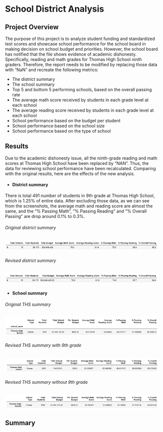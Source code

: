 # School District Analysis

## Project Overview
The purpose of this project is to analyze student funding and standardized test scores and showcase school performance for the school board in making decision on school budget and priorities. 
However, the school board has notified that the file shows evidence of academic dishonesty. Specifically, reading and math grades for Thomas High School ninth graders. Therefore, the report needs to be modified by replacing those data with “NaN” and recreate the following metrics:

-	The district summary
-	The school summary
-	Top 5 and bottom 5 performing schools, based on the overall passing rate
-	The average math score received by students in each grade level at each school
-	The average reading score received by students in each grade level at each school
-	School performance based on the budget per student
-	School performance based on the school size 
-	School performance based on the type of school

## Results
Due to the academic dishonesty issue, all the ninth-grade reading and math scores at Thomas High School have been replaced by “NAN”.  Thus, the data for reviewing school performance have been recalculated. Comparing with the original results, here are the effects of the new analysis.

- #### District summary
There is total 491 number of students in 9th grade at Thomas High School, which is 1.25% of entire data. After excluding those data, as we can see from the screenshots, the average math and reading score are almost the same, and the “% Passing Math”, “% Passing Reading” and “% Overall Passing” are drop around 0.1% to 0.3%.

###### Original district summary 
![](https://github.com/BessHung/School_District_Analysis/blob/158fd1bb78402b63631e95c09dfd11d52290bbb1/Resources/District%20summary_original.png)
###### Revised district summary 
![](https://github.com/BessHung/School_District_Analysis/blob/bb1d7c1c94f3e5fed306fa5bd65d25e59205ea65/Resources/District%20summary_modified.png)

- #### School summary


###### Original THS summary 
![](https://github.com/BessHung/School_District_Analysis/blob/bb1d7c1c94f3e5fed306fa5bd65d25e59205ea65/Resources/THS%20summary_original.png)
###### Revised THS summary with 9th grade
![](https://github.com/BessHung/School_District_Analysis/blob/1dcdf081f96875b9ea9733cf97b02c1fb70acecf/Resources/THS%20summary_modified_with9th.png)
###### Revised THS summary without 9th grade
![](https://github.com/BessHung/School_District_Analysis/blob/1dcdf081f96875b9ea9733cf97b02c1fb70acecf/Resources/THS%20summary_modified_without9th.png)

## Summary
